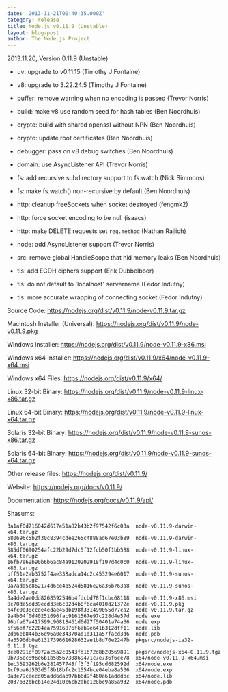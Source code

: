 ```yaml
---
date: '2013-11-21T00:40:35.000Z'
category: release
title: Node.js v0.11.9 (Unstable)
layout: blog-post
author: The Node.js Project
---
```


2013.11.20, Version 0.11.9 (Unstable)

- uv: upgrade to v0.11.15 (Timothy J Fontaine)

- v8: upgrade to 3.22.24.5 (Timothy J Fontaine)

- buffer: remove warning when no encoding is passed (Trevor Norris)

- build: make v8 use random seed for hash tables (Ben Noordhuis)

- crypto: build with shared openssl without NPN (Ben Noordhuis)

- crypto: update root certificates (Ben Noordhuis)

- debugger: pass on v8 debug switches (Ben Noordhuis)

- domain: use AsyncListener API (Trevor Norris)

- fs: add recursive subdirectory support to fs.watch (Nick Simmons)

- fs: make fs.watch() non-recursive by default (Ben Noordhuis)

- http: cleanup freeSockets when socket destroyed (fengmk2)

- http: force socket encoding to be null (isaacs)

- http: make DELETE requests set `req.method` (Nathan Rajlich)

- node: add AsyncListener support (Trevor Norris)

- src: remove global HandleScope that hid memory leaks (Ben Noordhuis)

- tls: add ECDH ciphers support (Erik Dubbelboer)

- tls: do not default to 'localhost' servername (Fedor Indutny)

- tls: more accurate wrapping of connecting socket (Fedor Indutny)

Source Code: https://nodejs.org/dist/v0.11.9/node-v0.11.9.tar.gz

Macintosh Installer (Universal): https://nodejs.org/dist/v0.11.9/node-v0.11.9.pkg

Windows Installer: https://nodejs.org/dist/v0.11.9/node-v0.11.9-x86.msi

Windows x64 Installer: https://nodejs.org/dist/v0.11.9/x64/node-v0.11.9-x64.msi

Windows x64 Files: https://nodejs.org/dist/v0.11.9/x64/

Linux 32-bit Binary: https://nodejs.org/dist/v0.11.9/node-v0.11.9-linux-x86.tar.gz

Linux 64-bit Binary: https://nodejs.org/dist/v0.11.9/node-v0.11.9-linux-x64.tar.gz

Solaris 32-bit Binary: https://nodejs.org/dist/v0.11.9/node-v0.11.9-sunos-x86.tar.gz

Solaris 64-bit Binary: https://nodejs.org/dist/v0.11.9/node-v0.11.9-sunos-x64.tar.gz

Other release files: https://nodejs.org/dist/v0.11.9/

Website: https://nodejs.org/docs/v0.11.9/

Documentation: https://nodejs.org/docs/v0.11.9/api/

Shasums:

```
3a1af0d716042d617e51a82b43b2f97542f6c03a  node-v0.11.9-darwin-x64.tar.gz
580696c5b2f30c8394cdee265c4888ad67e03b89  node-v0.11.9-darwin-x86.tar.gz
585df0690254afc22b29d7dc5f12fcb50f1bb588  node-v0.11.9-linux-x64.tar.gz
16fb7e69b90b6b6ac84a9120202918f197d4c0c0  node-v0.11.9-linux-x86.tar.gz
bff51e2ab3752f4ae338adca14c2c453294e6017  node-v0.11.9-sunos-x64.tar.gz
9a7ada5c862174d6ce4b524d5816e26a36b763a8  node-v0.11.9-sunos-x86.tar.gz
3a4de2ae0dd8268592546b4fdcbd78f1cbc68118  node-v0.11.9-x86.msi
8c70de5cd39ecd33e6c02d4b0f6ca4010d21372e  node-v0.11.9.pkg
b4fc0e38ccde4edae45db198f331499055d77ca2  node-v0.11.9.tar.gz
9a4b04f0d40251696fac9161567e97c228d4e57d  node.exe
96bfa67a417599c96818461d6d27f50401a74a36  node.exp
5f56ef7c2204ea75916876f6ab9e641b312dff11  node.lib
2db6eb844b36d96a0e34370ad1d311a57facd3d6  node.pdb
4a3590db0e6131739661628632ae1b8d70e2247b  pkgsrc/nodejs-ia32-0.11.9.tgz
3ce0291cf0972ac5a2c0543fd1672d8b20569891  pkgsrc/nodejs-x64-0.11.9.tgz
9b736ec896e6b1b5856730869471c7e736f6ce78  x64/node-v0.11.9-x64.msi
1ec3593262b6e281457748ff3f3f195cd682592d  x64/node.exe
1cf9ba6d503d5f8b18bfc2c1554bce04eba8a536  x64/node.exp
0a3e79ceecd05add6dab97bb6d9f460a61adddbc  x64/node.lib
2037b32bbcb14e24d10c6cb2abe128bc9a85a932  x64/node.pdb
```
